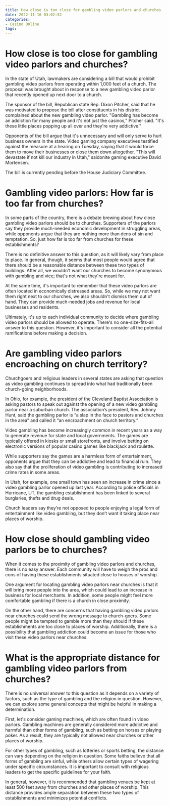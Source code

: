 ```yaml
---
title: How close is too close for gambling video parlors and churches
date: 2022-11-16 03:02:52
categories:
- Casino Online
tags:
---
```



#  How close is too close for gambling video parlors and churches?

In the state of Utah, lawmakers are considering a bill that would prohibit gambling video parlors from operating within 1,000 feet of a church. The proposal was brought about in response to a new gambling video parlor that recently opened up next door to a church. 

The sponsor of the bill, Republican state Rep. Dixon Pitcher, said that he was motivated to propose the bill after constituents in his district complained about the new gambling video parlor. "Gambling has become an addiction for many people and it's not just the casinos," Pitcher said. "It's these little places popping up all over and they're very addictive." 

Opponents of the bill argue that it's unnecessary and will only serve to hurt business owners in the state. Video gaming company executives testified against the measure at a hearing on Tuesday, saying that it would force them to move their businesses or close them down altogether. "This will devastate if not kill our industry in Utah," saidonite gaming executive David Mortensen. 

The bill is currently pending before the House Judiciary Committee.

#  Gambling video parlors: How far is too far from churches?

In some parts of the country, there is a debate brewing about how close gambling video parlors should be to churches. Supporters of the parlors say they provide much-needed economic development in struggling areas, while opponents argue that they are nothing more than dens of sin and temptation. So, just how far is too far from churches for these establishments?

There is no definitive answer to this question, as it will likely vary from place to place. In general, though, it seems that most people would agree that there should be a reasonable distance between these two types of buildings. After all, we wouldn't want our churches to become synonymous with gambling and vice; that's not what they're meant for.

At the same time, it's important to remember that these video parlors are often located in economically distressed areas. So, while we may not want them right next to our churches, we also shouldn't dismiss them out of hand. They can provide much-needed jobs and revenue for local businesses and residents.

Ultimately, it's up to each individual community to decide where gambling video parlors should be allowed to operate. There's no one-size-fits-all answer to this question. However, it's important to consider all the potential ramifications before making a decision.

#  Are gambling video parlors encroaching on church territory?

Churchgoers and religious leaders in several states are asking that question as video gambling continues to spread into what had traditionally been church-going neighborhoods.

In Ohio, for example, the president of the Cleveland Baptist Association is asking pastors to speak out against the opening of a new video gambling parlor near a suburban church. The association’s president, Rev. Johnny Hunt, said the gambling parlor is “a slap in the face to pastors and churches in the area” and called it “an encroachment on church territory.”

Video gambling has become increasingly common in recent years as a way to generate revenue for state and local governments. The games are typically offered in kiosks or small storefronts, and involve betting on electronic versions of popular casino games like blackjack and roulette.

While supporters say the games are a harmless form of entertainment, opponents argue that they can be addictive and lead to financial ruin. They also say that the proliferation of video gambling is contributing to increased crime rates in some areas.

In Utah, for example, one small town has seen an increase in crime since a video gambling parlor opened up last year. According to police officials in Hurricane, UT, the gambling establishment has been linked to several burglaries, thefts and drug deals.

Church leaders say they’re not opposed to people enjoying a legal form of entertainment like video gambling, but they don’t want it taking place near places of worship.

#  How close should gambling video parlors be to churches?

When it comes to the proximity of gambling video parlors and churches, there is no easy answer. Each community will have to weigh the pros and cons of having these establishments situated close to houses of worship.

One argument for locating gambling video parlors near churches is that it will bring more people into the area, which could lead to an increase in business for local merchants. In addition, some people might feel more comfortable gambling if there is a church in close proximity.

On the other hand, there are concerns that having gambling video parlors near churches could send the wrong message to church-goers. Some people might be tempted to gamble more than they should if these establishments are too close to places of worship. Additionally, there is a possibility that gambling addiction could become an issue for those who visit these video parlors near churches.

#  What is the appropriate distance for gambling video parlors from churches?

There is no universal answer to this question as it depends on a variety of factors, such as the type of gambling and the religion in question. However, we can explore some general concepts that might be helpful in making a determination.

First, let's consider gaming machines, which are often found in video parlors. Gambling machines are generally considered more addictive and harmful than other forms of gambling, such as betting on horses or playing poker. As a result, they are typically not allowed near churches or other places of worship.

For other types of gambling, such as lotteries or sports betting, the distance can vary depending on the religion in question. Some faiths believe that all forms of gambling are sinful, while others allow certain types of wagering under specific circumstances. It is important to consult with religious leaders to get the specific guidelines for your faith.

In general, however, it is recommended that gambling venues be kept at least 500 feet away from churches and other places of worship. This distance provides ample separation between these two types of establishments and minimizes potential conflicts.